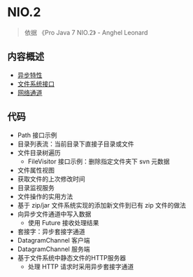 #   NIO.2

>   依据 《Pro Java 7 NIO.2》 - Anghel Leonard

##  内容概述
-   [异步特性](310x.md)
-   [文件系统接口](320x.md)
-   [网络通道](330x.md)



##  代码
-   Path 接口示例
-   目录列表流：当前目录下直接子目录或文件
-   文件目录树遍历
    -   FileVisitor 接口示例：删除指定文件夹下 svn 元数据
-   文件属性视图
-   获取文件的上次修改时间
-   目录监视服务
-   文件操作的实用方法
-   基于 zip/jar 文件系统实现的添加新文件到已有 zip 文件的做法
-   向异步文件通道中写入数据
    -   使用 Future 接收处理结果
-   套接字：异步套接字通道
-   DatagramChannel 客户端
-   DatagramChannel 服务端
-   基于文件系统中静态文件的HTTP服务器
    -   处理 HTTP 请求时采用异步套接字通道
